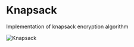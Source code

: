 # Knapsack
Implementation of knapsack encryption algorithm


![Knapsack](https://user-images.githubusercontent.com/28538093/54739166-32d6ef80-4bc8-11e9-849f-2621a96cb2ca.jpg)
